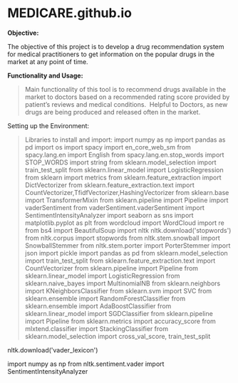 # MEDICARE.github.io

**Objective:**


The objective of this project is to develop a drug recommendation system for medical practitioners to get information on the popular drugs in the market at any point of time.

**Functionality and Usage:**

> Main functionality of this tool is to recommend drugs available in the market to doctors based on a recommended rating score provided by   patient’s reviews and medical conditions. 
> Helpful to Doctors, as new drugs are being produced and released often in the market.

Setting up the Environment:
> Libraries to install and import:
  import numpy as np
  import pandas as pd
  import os
  import spacy
  import en_core_web_sm
  from spacy.lang.en import English
  from spacy.lang.en.stop_words import STOP_WORDS
  import string
  from sklearn.model_selection import train_test_split
  from sklearn.linear_model import LogisticRegression
  from sklearn import metrics
  from sklearn.feature_extraction import DictVectorizer
  from sklearn.feature_extraction.text import CountVectorizer,TfidfVectorizer,HashingVectorizer
  from sklearn.base import TransformerMixin
  from sklearn.pipeline import Pipeline
  import vaderSentiment
  from vaderSentiment.vaderSentiment import SentimentIntensityAnalyzer
  import seaborn as sns
  import matplotlib.pyplot as plt
  from wordcloud import WordCloud
  import re
  from bs4 import BeautifulSoup
  import nltk
  nltk.download('stopwords')
  from nltk.corpus import stopwords
  from nltk.stem.snowball import SnowballStemmer
  from nltk.stem.porter import PorterStemmer
  import json
  import pickle
  import pandas as pd
  from sklearn.model_selection import train_test_split
  from sklearn.feature_extraction.text import CountVectorizer
  from sklearn.pipeline import Pipeline
  from sklearn.linear_model import LogisticRegression
  from sklearn.naive_bayes import MultinomialNB
  from sklearn.neighbors import KNeighborsClassifier
  from sklearn.svm import SVC
  from sklearn.ensemble import RandomForestClassifier
  from sklearn.ensemble import AdaBoostClassifier
  from sklearn.linear_model import SGDClassifier
  from sklearn.pipeline import Pipeline
  from sklearn.metrics import accuracy_score
  from mlxtend.classifier import StackingClassifier
  from sklearn.model_selection import cross_val_score, train_test_split
  
  nltk.download('vader_lexicon')

  import numpy as np
  from nltk.sentiment.vader import SentimentIntensityAnalyzer
  
